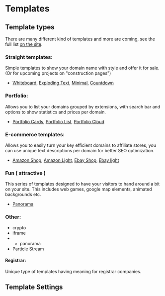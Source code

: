 # Templates

## Template types

There are many different kind of templates and more are coming, see the full list [on the site](https://wildcardparking.com/templates).

### Straight templates:

Simple templates to show your domain name with style and offer it for sale. \(Or for upcoming projects on "construction pages"\)

* [Whiteboard](https://templates.wildcardparking.com/whiteboard/), [Exploding Text](https://templates.wildcardparking.com/exploded_text), [Minimal](https://templates.wildcardparking.com/particles), [Countdown](https://templates.wildcardparking.com/project)

### Portfolio:

Allows you to list your domains grouped by extensions, with search bar and options to show statistics and prices per domain.

* [Portfolio Cards](https://templates.wildcardparking.com/portfolio_cards), [Portfolio List](https://templates.wildcardparking.com/portfolio_list), [Portfolio Cloud](https://templates.wildcardparking.com/cloud)

### E-commerce templates:

Allows you to easily turn your key efficient domains to affiliate stores, you can use unique text descriptions per domain for better SEO optimization.

* [Amazon Shop](https://templates.wildcardparking.com/amazon_shop), [Amazon Light](https://templates.wildcardparking.com/amazon1), [Ebay Shop](https://templates.wildcardparking.com/ebay_shop), [Ebay light](https://templates.wildcardparking.com/ebay1)

### Fun \( attractive \)

This series of templates designed to have your visitors to hand around a bit on your site. This includes web games, google map elements, animated backgrounds etc.

* [Panorama](https://templates.wildcardparking.com/panorama)

### Other:

* crypto
* iframe
* * panorama
* Particle Stream

#### Registrar:

Unique type of templates having meaning for registrar companies. 

## Template Settings



